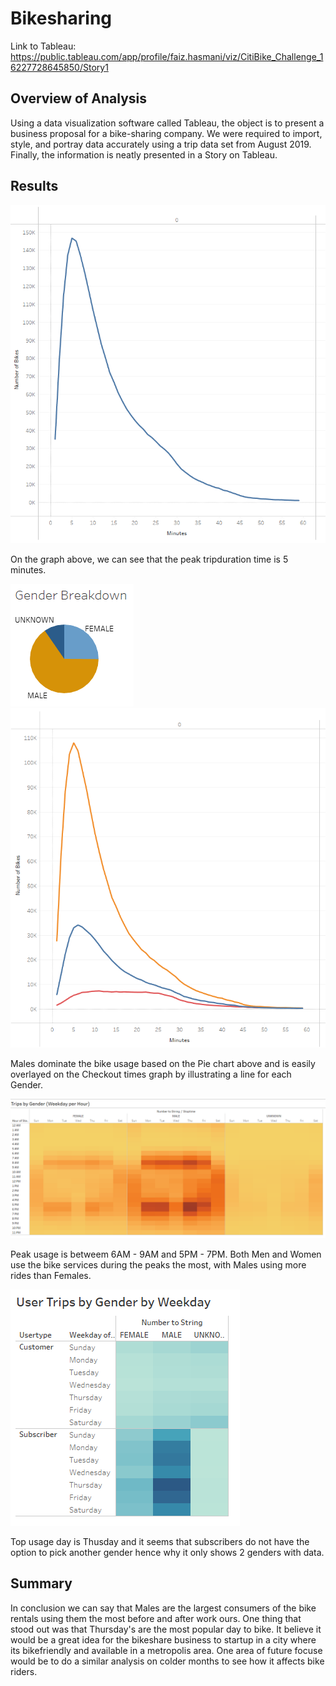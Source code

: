 # Bikesharing
Link to Tableau: https://public.tableau.com/app/profile/faiz.hasmani/viz/CitiBike_Challenge_16227728645850/Story1

## Overview of Analysis
Using a data visualization software called Tableau, the object is to present a business proposal for a bike-sharing company. We were required to import, style, and portray data accurately using a trip data set from August 2019. Finally, the information is neatly presented in a Story on Tableau.

## Results
![Checkout](images/Checkout.PNG)

On the graph above, we can see that the peak tripduration time is 5 minutes.

![Gender](images/Gender.PNG) ![CheckoutGender](images/CheckoutGender.PNG) 

Males dominate the bike usage based on the Pie chart above and is easily overlayed on the Checkout times graph by illustrating a line for each Gender.

![TripsGender](images/TripsGender.PNG) 

Peak usage is betweem 6AM - 9AM and 5PM - 7PM. Both Men and Women use the bike services during the peaks the most, with Males using more rides than Females.

![WeekdayTrips](images/WeekdayTrips.PNG) 

Top usage day is Thusday and it seems that subscribers do not have the option to pick another gender hence why it only shows 2 genders with data.


## Summary
In conclusion we can say that Males are the largest consumers of the bike rentals using them the most before and after work ours. One thing that stood out was that Thursday's are the most popular day to bike. It believe it would be a great idea for the bikeshare business to startup in a city where its bikefriendly and available in a metropolis area. One area of future focuse would be to do a similar analysis on colder months to see how it affects bike riders.
